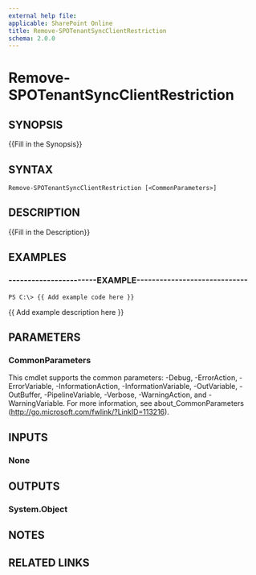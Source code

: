 ```yaml
---
external help file: 
applicable: SharePoint Online
title: Remove-SPOTenantSyncClientRestriction
schema: 2.0.0
---
```


# Remove-SPOTenantSyncClientRestriction

## SYNOPSIS
{{Fill in the Synopsis}}


## SYNTAX

```
Remove-SPOTenantSyncClientRestriction [<CommonParameters>]
```

## DESCRIPTION
{{Fill in the Description}}


## EXAMPLES

### -----------------------EXAMPLE-----------------------------
```
PS C:\> {{ Add example code here }}
```

{{ Add example description here }}


## PARAMETERS

### CommonParameters
This cmdlet supports the common parameters: -Debug, -ErrorAction, -ErrorVariable, -InformationAction, -InformationVariable, -OutVariable, -OutBuffer, -PipelineVariable, -Verbose, -WarningAction, and -WarningVariable. For more information, see about_CommonParameters (http://go.microsoft.com/fwlink/?LinkID=113216).

## INPUTS

### None

## OUTPUTS

### System.Object

## NOTES

## RELATED LINKS
